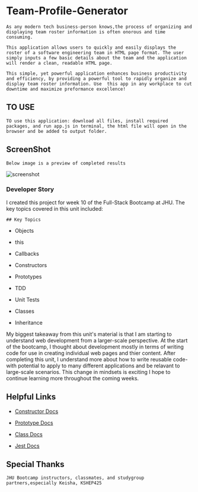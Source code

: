 # Team-Profile-Generator

    As any modern tech business-person knows,the process of organizing and displaying team roster information is often onorous and time consuming.

    This application allows users to quickly and easily displays the roster of a software engineering team in HTML page format. The user simply inputs a few basic details about the team and the application will render a clean, readable HTML page. 

    This simple, yet powerful application enhances business productivity and efficiency, by providing a powerful tool to rapidly organize and display team roster information. Use  this app in any workplace to cut downtime and maximize preformance excellence! 

## TO USE
    TO use this application: download all files, install required packages, and run app.js in terminal, the html file will open in the browser and be added to output folder. 
## ScreenShot 
    Below image is a preview of completed results
 <img src="assets/images/screenshot.png" alt="screenshot">

 ### Developer Story

 I created this project for week 10 of the Full-Stack Bootcamp at JHU. The key topics covered in this unit included: 


    ## Key Topics

* Objects

* this

* Callbacks

* Constructors

* Prototypes

* TDD

* Unit Tests

* Classes

* Inheritance
    
My biggest takeaway from this unit's material is that I am starting to understand web development from a larger-scale perspective. At the start of the bootcamp, I thought about development mostly in terms of writing code for use in creating individual web pages and thier content. After completing this unit, I understand more about how to write reusable code- with potential to apply to many different applications and be relavant to large-scale scenarios. This change in mindsets is exciting I hope to continue learning more throughout the coming weeks.

    
## Helpful Links

* [Constructor Docs](https://developer.mozilla.org/en-US/docs/Web/JavaScript/Reference/Classes/constructor)

* [Prototype Docs](https://developer.mozilla.org/en-US/docs/Web/JavaScript/Reference/Global_Objects/Object/prototype)

* [Class Docs](https://developer.mozilla.org/en-US/docs/Web/JavaScript/Reference/Classes)

* [Jest Docs](https://jestjs.io/)

## Special Thanks
    JHU Bootcamp instructors, classmates, and studygroup partners,especially Keisha, KSHEP425
